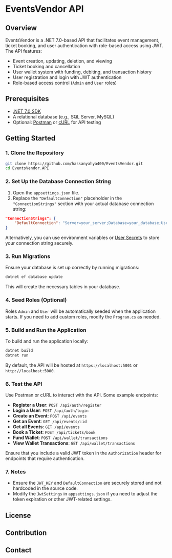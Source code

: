 # EventsVendor API

## Overview

EventsVendor is a .NET 7.0-based API that facilitates event management, ticket booking, and user authentication with role-based access using JWT. The API features:
- Event creation, updating, deletion, and viewing
- Ticket booking and cancellation
- User wallet system with funding, debiting, and transaction history
- User registration and login with JWT authentication
- Role-based access control (`Admin` and `User` roles)

## Prerequisites

- [.NET 7.0 SDK](https://dotnet.microsoft.com/download/dotnet/7.0)
- A relational database (e.g., SQL Server, MySQL)
- Optional: [Postman](https://www.postman.com/) or [cURL](https://curl.se/) for API testing

## Getting Started

### 1. Clone the Repository

```bash
git clone https://github.com/hassanyahya400/EventsVendor.git
cd EventsVendor.API
```

### 2. Set Up the Database Connection String

1. Open the `appsettings.json` file.
2. Replace the `"DefaultConnection"` placeholder in the `"ConnectionStrings"` section with your actual database connection string:

```json
"ConnectionStrings": {
    "DefaultConnection": "Server=your_server;Database=your_database;User=your_user;Password=your_password;"
}
```

Alternatively, you can use environment variables or [User Secrets](https://learn.microsoft.com/en-us/aspnet/core/security/app-secrets) to store your connection string securely.

### 3. Run Migrations

Ensure your database is set up correctly by running migrations:

```bash
dotnet ef database update
```

This will create the necessary tables in your database.

### 4. Seed Roles (Optional)

Roles `Admin` and `User` will be automatically seeded when the application starts. If you need to add custom roles, modify the `Program.cs` as needed.

### 5. Build and Run the Application

To build and run the application locally:

```bash
dotnet build
dotnet run
```

By default, the API will be hosted at `https://localhost:5001` or `http://localhost:5000`.

### 6. Test the API

Use Postman or cURL to interact with the API. Some example endpoints:

- **Register a User**: `POST /api/auth/register`
- **Login a User**: `POST /api/auth/login`
- **Create an Event**: `POST /api/events`
- **Get an Event**: `GET /api/events/:id`
- **Get all Events**: `GET /api/events`
- **Book a Ticket**: `POST /api/tickets/book`
- **Fund Wallet**: `POST /api/wallet/transactions`
- **View Wallet Transactions**: `GET /api/wallet/transactions`

Ensure that you include a valid JWT token in the `Authorization` header for endpoints that require authentication.

### 7. Notes

- Ensure the `JWT_KEY` and `DefaultConnection` are securely stored and not hardcoded in the source code.
- Modify the `JwtSettings` in `appsettings.json` if you need to adjust the token expiration or other JWT-related settings.

## License


## Contribution


## Contact

